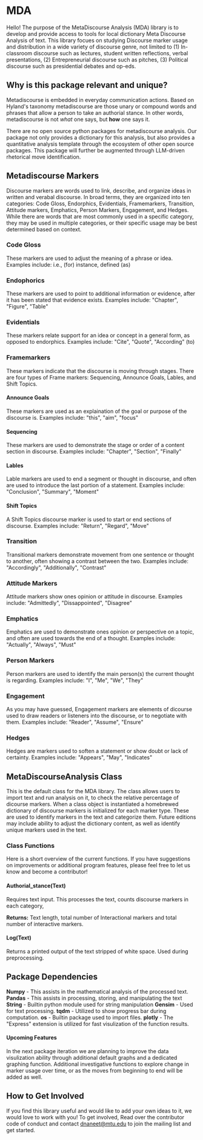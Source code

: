 # MDA

Hello! The purpose of the MetaDiscourse Analysis (MDA) library is to develop and provide access to tools for local dictionary Meta Discourse Analysis of text. This library focues on studying Discourse marker usage and distribution in a wide variety of discourse genre, not limited to (1) In-classroom discourse such as lectures, student written reflections, verbal presentations, (2) Entrepreneurial discourse such as pitches, (3) Political discourse such as presidential debates and op-eds.

## Why is this package relevant and unique?

Metadiscourse is embedded in everyday communication actions.  Based on Hyland's taxonomy metadiscourse are those unary or compound words and phrases that allow a person to take an authorial stance.  In other words, metadiscourse is not _what_ one says, but **how** one says it.

There are no open source python packages for metadiscourse analysis.  Our package not only provides a dictionary for this analysis, but also provides a quantitative analysis template through the ecosystem of other open source packages.  This package will further be augmented through LLM-driven rhetorical move identification.

## Metadiscourse Markers
Discourse markers are words used to link, describe, and organize ideas in written and verabal discourse. In broad terms, they are organized into ten categories: Code Gloss, Endorphics, Evidentials, Framemarkers, Transition, Attitude markers, Emphatics, Person Markers, Engagement, and Hedges. While there are words that are most commonly used in a specific category, they may be used in multiple categories, or their specific usage may be best determined based on context. 

### Code Gloss
These markers are used to adjust the meaning of a phrase or idea. 
Examples include: i.e., (for) instance, defined (as)
### Endophorics
These markers are used to point to additional information or evidence, after it has been stated that evidence exists. 
Examples include: "Chapter", "Figure", "Table"
### Evidentials
These markers relate support for an idea or concept in a general form, as opposed to endorphics.
Examples include: "Cite", "Quote", "According" (to)
### Framemarkers
These markers indicate that the discourse is moving through stages. There are four types of Frame markers: Sequencing, Announce Goals, Lables, and Shift Topics. 
#### Announce Goals
These markers are used as an explaination of the goal or purpose of the discourse is. 
Examples include: "this", "aim", "focus"
#### Sequencing
These markers are used to demonstrate the stage or order of a content section in discourse.
Examples include: "Chapter", "Section", "Finally"
#### Lables
Lable markers are used to end a segment or thought in discourse, and often are used to introduce the last portion of a statement. 
Examples include: "Conclusion", "Summary", "Moment"
#### Shift Topics
A Shift Topics discourse marker is used to start or end sections of discourse. 
Examples include: "Return", "Regard", "Move"
### Transition
Transitional markers demonstrate movement from one sentence or thought to another, often showing a contrast between the two. 
Examples include: "Accordingly", "Additionally", "Contrast"
### Attitude Markers
Attitude markers show ones opinion or attitude in discourse.
Examples include: "Admittedly", "Dissappointed", "Disagree"
### Emphatics
Emphatics are used to demonstrate ones opinion or perspective on a topic, and often are used towards the end of a thought.
Examples include: "Actually", "Always", "Must"
### Person Markers
Person markers are used to identify the main person(s) the current thought is regarding.
Examples include: "I", "Me", "We", "They"
### Engagement
As you may have guessed, Engagement markers are elements of dicourse used to draw readers or listeners into the discourse, or to negotiate with them. 
Examples include: "Reader", "Assume", "Ensure"
### Hedges
Hedges are markers used to soften a statement or show doubt or lack of certainty. 
Examples include: "Appears", "May", "Indicates"


## MetaDiscourseAnalysis Class

This is  the default class for the MDA library. The class allows users to import text and run analysis on it, to check the relative percentage of dicourse markers.
When a class object is instantiated a homebrewed dictionary of discourse markers is initialized for each marker type. These are used to identify markers in the text and categorize them. Future editions may include ability to adjust the dictionary content, as well as identify unique markers used in the text. 

### Class Functions
Here is a short overview of the current functions. If you have suggestions on improvements or additional program features, please feel free to let us know and become a contributor!

#### Authorial_stance(Text) 
Requires text input. This processes the text, counts discourse markers in each category,

**Returns:** Text length, total number of Interactional markers and total number of interactive markers.

#### Log(Text)
Returns a printed output of the text stripped of white space. Used during preprocessing. 
## Package Dependencies
**Numpy**  - This assists in the mathematical analysis of the processed text.
**Pandas** - This assists in processing, storing, and manipulating the text
**String** - Builtin python module used for string manipulation
**Gensim** - Used for text processing.
**tqdm**   - Utilized to show progress bar during computation. 
**os**     - Builtin package used to import files. 
**plotly** - The "Express" extension is utilized for fast visulization of the function results. 

#### Upcoming Features
In the next package iteration we are planning to improve the data visulization ability through additional default graphs and a dedicated graphing function. Additional investigative functions to explore change in marker usage over time, or as the moves from beginning to end will be added as well. 

## How to Get Involved

If you find this library useful and would like to add your own ideas to it, we would love to work with you! To get involved, Read over the contributor code of conduct and contact dnaneet@mtu.edu to join the mailing list and get started.
